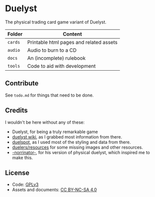 # Duelyst

The physical trading card game variant of Duelyst.

**Folder** | **Content**
---------- | ---------------------------------------
`cards`    | Printable html pages and related assets
`audio`    | Audio to burn to a CD
`docs`     | An (incomplete) rulebook
`tools`    | Code to aid with development

## Contribute

See `todo.md` for things that need to be done.

## Credits

I wouldn't be here without any of these:

- Duelyst, for being a truly remarkable game
- [duelyst wiki](https://duelyst.fandom.com/), as I grabbed most information
  from there.
- [duelspot](https://duelspot.com), as I used most of the styling and data from
  there.
- [duelers/resources](https://github.com/Duelers/resources) for some missing
  images and other resources.
- [-norrinator-](https://www.reddit.com/user/-Norrinator-/), for his version of
  physical duelyst, which inspired me to make this.

## License

- Code: [GPLv3](https://www.gnu.org/licenses/gpl-3.0.en.html)
- Assets and documents: [CC BY-NC-SA 4.0](https://creativecommons.org/licenses/by-nc-sa/4.0/legalcode)
